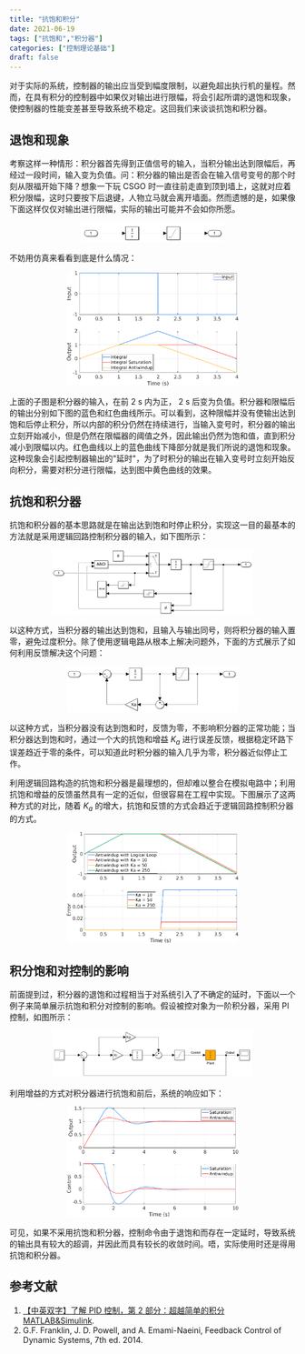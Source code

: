 ```yaml
---
title: "抗饱和积分"
date: 2021-06-19
tags: ["抗饱和","积分器"]
categories: ["控制理论基础"]
draft: false
---
```


对于实际的系统，控制器的输出应当受到幅度限制，以避免超出执行机的量程。然而，在具有积分的控制器中如果仅对输出进行限幅，将会引起所谓的退饱和现象，使控制器的性能变差甚至导致系统不稳定。这回我们来谈谈抗饱和积分器。

<!--more-->

## 退饱和现象

考察这样一种情形：积分器首先得到正值信号的输入，当积分输出达到限幅后，再经过一段时间，输入变为负值。问：积分器的输出是否会在输入信号变号的那个时刻从限福开始下降？想象一下玩 CSGO 时一直往前走直到顶到墙上，这就对应着积分限幅，这时只要按下后退键，人物立马就会离开墙面。然而遗憾的是，如果像下面这样仅仅对输出进行限幅，实际的输出可能并不会如你所愿。

<div align=center>
    <img src=antiwindup01.png width=50% />
</div>

不妨用仿真来看看到底是什么情况：

<div align=center>
    <img src=antiwindup02.png width=60% />
</div>

上面的子图是积分器的输入，在前 2 s 内为正， 2 s 后变为负值。积分器和限幅后的输出分别如下图的蓝色和红色曲线所示。可以看到，这种限幅并没有使输出达到饱和后停止积分，所以内部的积分仍然在持续进行，当输入变号时，积分器的输出立刻开始减小，但是仍然在限幅器的阈值之外，因此输出仍然为饱和值，直到积分减小到限幅以内。红色曲线以上的蓝色曲线下降部分就是我们所说的退饱和现象。这种现象会引起控制器输出的"延时"，为了时积分的输出在输入变号时立刻开始反向积分，需要对积分进行限幅，达到图中黄色曲线的效果。

## 抗饱和积分器

抗饱和积分器的基本思路就是在输出达到饱和时停止积分，实现这一目的最基本的方法就是采用逻辑回路控制积分器的输入，如下图所示：

<div align=center>
    <img src=antiwindup03.png width=70% />
</div>

以这种方式，当积分器的输出达到饱和，且输入与输出同号，则将积分器的输入置零，避免过度积分。除了使用逻辑电路从根本上解决问题外，下面的方式展示了如何利用反馈解决这个问题：

<div align=center>
    <img src=antiwindup04.png width=60% />
</div>

以这种方式，当积分器没有达到饱和时，反馈为零，不影响积分器的正常功能；当积分器达到饱和时，通过一个大的抗饱和增益 $K_a$ 进行误差反馈，根据稳定环路下误差趋近于零的条件，可以知道此时积分器的输入几乎为零，积分器近似停止工作。

利用逻辑回路构造的抗饱和积分器是最理想的，但却难以整合在模拟电路中；利用抗饱和增益的反馈虽然具有一定的近似，但很容易在工程中实现。下图展示了这两种方式的对比，随着 $K_a$ 的增大，抗饱和反馈的方式会趋近于逻辑回路控制积分器的方式。

<div align=center>
    <img src=antiwindup05.png width=60% />
</div>

## 积分饱和对控制的影响

前面提到过，积分器的退饱和过程相当于对系统引入了不确定的延时，下面以一个例子来简单展示抗饱和积分对控制的影响。假设被控对象为一阶积分器，采用 PI 控制，如图所示：

<div align=center>
    <img src=antiwindup06.png width=70% />
</div>

利用增益的方式对积分器进行抗饱和前后，系统的响应如下：

<div align=center>
    <img src=antiwindup07.png width=60% />
</div>

可见，如果不采用抗饱和积分器，控制命令由于退饱和而存在一定延时，导致系统的输出具有较大的超调，并因此而具有较长的收敛时间。唔，实际使用时还是得用抗饱和积分器。

## 参考文献

1.  [【中英双字】了解 PID 控制，第 2 部分：超越简单的积分 MATLAB&Simulink](https://www.bilibili.com/video/BV1Ky4y1g7b9).
2.  G.F. Franklin, J. D. Powell, and A. Emami-Naeini, Feedback Control of Dynamic Systems, 7th ed. 2014.
